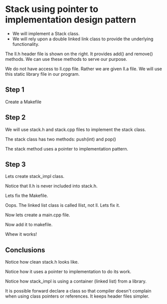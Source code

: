 # Stack using pointer to implementation design pattern

- We will implement a Stack class.
- We will rely upon a double linked link class to provide the underlying functionality.

The ll.h header file is shown on the right.  It provides add() and remove() methods.  We can use these methods to serve our purpose.

We do not have access to ll.cpp file.  Rather we are given ll.a file.  We will use this static library file in our program.

## Step 1

Create a Makefile

## Step 2

We will use stack.h and stack.cpp files to implement the stack class.

The stack class has two methods: push(int) and pop()

The stack method uses a pointer to implementation pattern.

## Step 3

Lets create stack_impl class.

Notice that ll.h is never included into stack.h.

Lets fix the Makefile.

Oops.  The linked list class is called llist, not ll.  Lets fix it. 

Now lets create a main.cpp file.

Now add it to makefile.

Whew it works!

## Conclusions

Notice how clean stack.h looks like.

Notice how it uses a pointer to implementation to do its work.

Notice how stack_impl is using a container (linked list) from a library.

It is possible forward declare a class so that compiler doesn't complain when using class pointers or references.  It keeps header files simpler.

